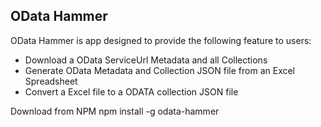 ## OData Hammer

OData Hammer is app designed to provide the following feature to users:
- Download a OData ServiceUrl Metadata and all Collections
- Generate OData Metadata and Collection JSON file from an Excel Spreadsheet
- Convert a Excel file to a ODATA collection JSON file

Download from NPM
npm install -g odata-hammer